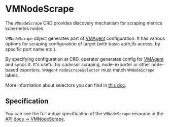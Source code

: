 # VMNodeScrape

The `VMNodeScrape` CRD provides discovery mechanism for scraping metrics kubernetes nodes.

`VMNodeScrape` object generates part of [VMAgent](https://docs.victoriametrics.com/operator/resources/vmagent.html) configuration.
It has various options for scraping configuration of target (with basic auth,tls access, by specific port name etc.).

By specifying configuration at CRD, operator generates config 
for [VMAgent](https://docs.victoriametrics.com/operator/resources/vmagent.html) and syncs it. It's useful for cadvisor scraping,
node-exporter or other node-based exporters. `VMAgent` `nodeScrapeSelector` must match `VMNodeScrape` labels.

More information about selectors you can find in [this doc](https://docs.victoriametrics.com/operator/resources/vmagent.html#scraping).

## Specification

You can see the full actual specification of the `VMNodeScrape` resource in
the [API docs -> VMNodeScrape](https://docs.victoriametrics.com/operator/api.html#vmnodescrape).

<!-- TODO: examples -->
